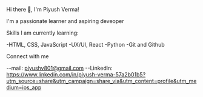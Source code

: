 Hi there 👋, I'm Piyush Verma!

I'm a passionate learner and aspiring deveoper

Skills I am currently learning:

-HTML, CSS, JavaScript -UX/UI, React -Python -Git and Github

Connect with me

--mail: piyushv801@gmail.com --Linkedin: https://www.linkedin.com/in/piyush-verma-57a2b01b5?utm_source=share&utm_campaign=share_via&utm_content=profile&utm_medium=ios_app
